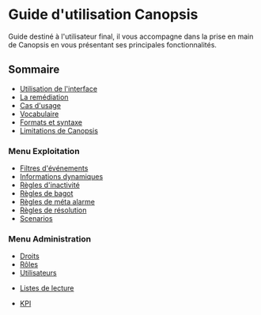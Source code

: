# Guide d'utilisation Canopsis

Guide destiné à l'utilisateur final, il vous accompagne dans la prise en main de Canopsis en vous présentant ses principales fonctionnalités.  

## Sommaire

*  [Utilisation de l'interface](interface/index.md)
*  [La remédiation](remediation/index.md)
*  [Cas d'usage](cas-d-usage/index.md)
*  [Vocabulaire](vocabulaire/index.md)
*  [Formats et syntaxe](formats-et-syntaxe/index.md)
*  [Limitations de Canopsis](limitations/index.md)

### Menu **Exploitation**
  * [Filtres d'événements](menu-exploitation/filtres-evenements.md)
  * [Informations dynamiques](menu-exploitation/informations-dynamiques.md)
  * [Règles d'inactivité](menu-exploitation/regles-inactivite.md)
  * [Règles de bagot](menu-exploitation/regles-bagot.md)
  * [Règles de méta alarme](menu-exploitation/regles-metaalarme.md)
  * [Règles de résolution](menu-exploitation/regles-resolution.md)
  * [Scenarios](menu-exploitation/scenarios.md)

### Menu **Administration**
  * [Droits](menu-administration/droits.md)
  * [Rôles](menu-administration/roles.md)
  * [Utilisateurs](menu-administration/utilisateurs.md)
<!--
  * [Diffusion de messages](menu-administration/diffusion-de-messages.md)
-->
  * [Listes de lecture](menu-administration/listes-de-lecture.md)
<!--
  * [Bilan de santé](menu-administration/bilan-de-sante.md)
  * [Cartographie](menu-administration/cartographie.md)
  * [Consignes](menu-administration/consignes.md)
-->
  * [KPI](menu-administration/kpi.md)
<!--
  * [Paramètres](menu-administration/paramtres.md)
  * [Planification](menu-administration/planification.md)
-->
